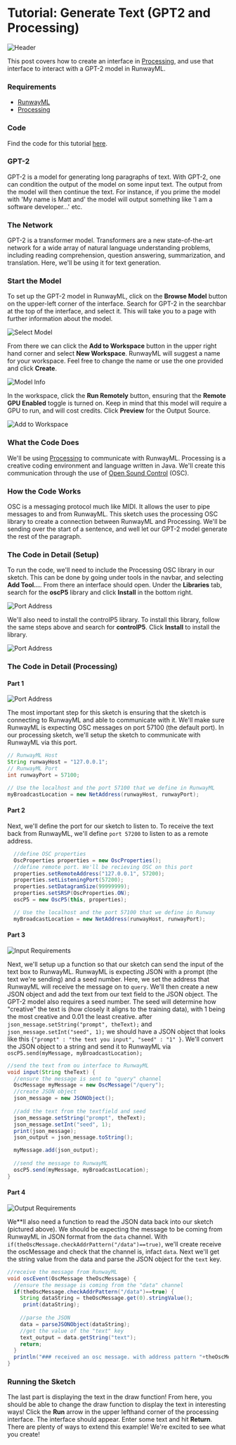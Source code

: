 
# Tutorial: Generate Text (GPT2 and Processing)

![Header](assets/images/tutorials/tutorial_processing_gpt2/header.png)

This post covers how to create an interface in [Processing](https://processing.org/), and use that interface to interact with a GPT-2 model in RunwayML. 

### Requirements
- [RunwayML](https://runwayml.com/)
- [Processing](https://processing.org/download/)

### Code
Find the code for this tutorial [here](https://github.com/runwayml/processing/tree/master/GPT2).

### GPT-2
GPT-2 is a model for generating long paragraphs of text. With GPT-2, one can condition the output of the model on some input text. The output from the model will then continue the text. For instance, if you prime the model with 'My name is Matt and' the model will output something like 'I am a software developer...' etc.

### The Network
GPT-2 is a transformer model. Transformers are a new state-of-the-art network for a wide array of natural language understanding problems, including reading comprehension, question answering, summarization, and translation. Here, we'll be using it for text generation.

### Start the Model
To set up the GPT-2 model in RunwayML, click on the **Browse Model** button on the upper-left corner of the interface. Search for GPT-2 in the searchbar at the top of the interface, and select it. This will take you to a page with further information about the model. 

![Select Model](assets/images/tutorials/tutorial_processing_gpt2/selection.png)

From there we can click the **Add to Workspace** button in the upper right hand corner and select **New Workspace**. RunwayML will suggest a name for your workspace. Feel free to change the name or use the one provided and click **Create**. 

![Model Info](assets/images/tutorials/tutorial_processing_gpt2/info.png)

In the workspace, click the **Run Remotely** button, ensuring that the **Remote GPU Enabled** toggle is turned on. Keep in mind that this model will require a GPU to run, and will cost credits. Click **Preview** for the Output Source.


![Add to Workspace](assets/images/tutorials/tutorial_processing_gpt2/interface.png)

### What the Code Does
We'll be  using [Processing](https://processing.org/) to communicate with RunwayML. Processing is a creative coding environment and language written in Java. We'll create this communication through the use of [Open Sound Control](http://opensoundcontrol.org/introduction-osc) (OSC). 

### How the Code Works
OSC is a messaging protocol much like MIDI. It allows the user to pipe messages to and from RunwayML. This sketch uses the processing OSC library to create a connection between RunwayML and Processing. We'll be sending over the start of a sentence, and well let our GPT-2 model generate the rest of the paragraph.

### The Code in Detail (Setup)
To run the code, we'll need to include the Processing OSC library in our sketch. This can be done by going under tools in the navbar, and selecting **Add Tool...**. From there an interface should open. Under the **Libraries** tab, search for the **oscP5** library and click **Install** in the bottom right. 

![Port Address](assets/images/tutorials/tutorial_processing_gpt2/oscp5.png)

We'll also need to install the controlP5 library. To install this library, follow the same steps above and search for **controlP5**. Click **Install** to install the library. 

![Port Address](assets/images/tutorials/tutorial_processing_gpt2/controlp5.png)

### The Code in Detail (Processing)

#### Part 1

![Port Address](assets/images/tutorials/tutorial_processing_gpt2/port.png)

The most important step for this sketch is ensuring that the sketch is connecting to RunwayML and able to communicate with it. We'll make sure RunwayML is expecting OSC messages on port 57100 (the default port). In our processing sketch, we'll setup the sketch to communicate with RunwayML via this port. 

```java
// RunwayML Host
String runwayHost = "127.0.0.1";
// RunwayML Port
int runwayPort = 57100;

// Use the localhost and the port 57100 that we define in RunwayML
myBroadcastLocation = new NetAddress(runwayHost, runwayPort);
```

#### Part 2

Next, we'll define the port for our sketch to listen to. To receive the text back from RunwayML, we'll define `port 57200` to listen to as a remote address.
```java
  //define OSC properties
  OscProperties properties = new OscProperties();
  //define remote port. We'll be recieving OSC on this port
  properties.setRemoteAddress("127.0.0.1", 57200);
  properties.setListeningPort(57200);
  properties.setDatagramSize(99999999);
  properties.setSRSP(OscProperties.ON);
  oscP5 = new OscP5(this, properties);

  // Use the localhost and the port 57100 that we define in Runway
  myBroadcastLocation = new NetAddress(runwayHost, runwayPort);

```


#### Part 3
![Input Requirements](assets/images/tutorials/tutorial_processing_gpt2/input.png)

Next, we'll setup up a function so that our sketch can send the input of the text box to RunwayML. RunwayML is expecting JSON with a prompt (the text we're sending) and a seed number. Here, we set the address that RunwayML will receive the message on to `query`. We'll then create a new JSON object and add the text from our text field to the JSON object. The GPT-2 model also requires a seed number. The seed will determine how "creative" the text is (how closely it aligns to the training data), with 1 being the most creative and 0.01 the least creative. after `json_message.setString("prompt", theText);` and  `json_message.setInt("seed", 1);` we should have a JSON object that looks like this `{"prompt" : "the text you input", "seed" : "1" }`. We'll convert the JSON object to a string and send it to RunwayML via `oscP5.send(myMessage, myBroadcastLocation); `

```java
//send the text from ou interface to RunwayML
void input(String theText) {
  //ensure the message is sent to "query" channel
  OscMessage myMessage = new OscMessage("/query");
  //create JSON object
  json_message = new JSONObject();
  
  //add the text from the textfield and seed
  json_message.setString("prompt", theText);
  json_message.setInt("seed", 1);
  print(json_message);
  json_output = json_message.toString();

  myMessage.add(json_output);
  
  //send the message to RunwayML
  oscP5.send(myMessage, myBroadcastLocation); 
}

```
  
#### Part 4

![Output Requirements](assets/images/tutorials/tutorial_processing_gpt2/output.png)

We**ll also need a function to read the JSON data back into our sketch (pictured above). We should be expecting the message to be coming from RunwayML in JSON format from the `data` channel. With `if(theOscMessage.checkAddrPattern("/data")==true)`, we'll create receive the oscMessage and check that the channel is, infact `data`. Next we'll get the string value from the data and parse the JSON object for the `text` key. 

```java  
//receive the message from RunwayML
void oscEvent(OscMessage theOscMessage) {  
  //ensure the message is coming from the "data" channel
  if(theOscMessage.checkAddrPattern("/data")==true) {
    String dataString = theOscMessage.get(0).stringValue();
     print(dataString);
     
    //parse the JSON 
    data = parseJSONObject(dataString);
    //get the value of the "text" key
    text_output = data.getString("text");
    return;
  } 
  println("### received an osc message. with address pattern "+theOscMessage.addrPattern());
}
```

### Running the Sketch
The last part is displaying the text in the draw function! From here, you should be able to change the draw function to display the text in interesting ways! Click the **Run** arrow in the upper lefthand corner of the processing interface. The interface should appear. Enter some text and hit **Return**. There are plenty of ways to extend this example! We're excited to see what you create!
